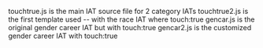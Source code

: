touchtrue.js is the main IAT source file for 2 category IATs
touchtrue2.js is the first template used -- with the race IAT where touch:true
gencar.js is the original gender career IAT but with touch:true
gencar2.js is the customized gender career IAT with touch:true

